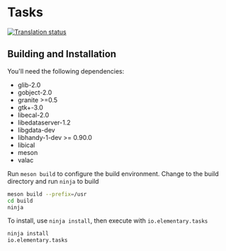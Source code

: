 # Tasks
[![Translation status](https://l10n.elementary.io/widgets/tasks/-/svg-badge.svg)](https://l10n.elementary.io/engage/tasks/?utm_source=widget)

## Building and Installation

You'll need the following dependencies:
* glib-2.0
* gobject-2.0
* granite >=0.5
* gtk+-3.0
* libecal-2.0
* libedataserver-1.2
* libgdata-dev
* libhandy-1-dev >= 0.90.0
* libical
* meson
* valac

Run `meson build` to configure the build environment. Change to the build directory and run `ninja` to build

```bash
meson build --prefix=/usr
cd build
ninja
```

To install, use `ninja install`, then execute with `io.elementary.tasks`

```bash
ninja install
io.elementary.tasks
```
